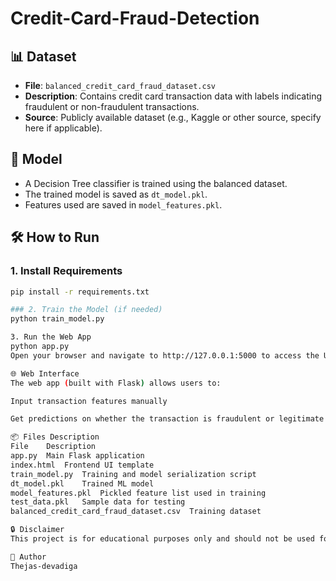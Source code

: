 # Credit-Card-Fraud-Detection


## 📊 Dataset

- **File**: `balanced_credit_card_fraud_dataset.csv`
- **Description**: Contains credit card transaction data with labels indicating fraudulent or non-fraudulent transactions.
- **Source**: Publicly available dataset (e.g., Kaggle or other source, specify here if applicable).

## 🧠 Model

- A Decision Tree classifier is trained using the balanced dataset.
- The trained model is saved as `dt_model.pkl`.
- Features used are saved in `model_features.pkl`.

## 🛠️ How to Run

### 1. Install Requirements

```bash
pip install -r requirements.txt

### 2. Train the Model (if needed)
python train_model.py

3. Run the Web App
python app.py
Open your browser and navigate to http://127.0.0.1:5000 to access the UI.

🌐 Web Interface
The web app (built with Flask) allows users to:

Input transaction features manually

Get predictions on whether the transaction is fraudulent or legitimate

📦 Files Description
File	Description
app.py	Main Flask application
index.html	Frontend UI template
train_model.py	Training and model serialization script
dt_model.pkl	Trained ML model
model_features.pkl	Pickled feature list used in training
test_data.pkl	Sample data for testing
balanced_credit_card_fraud_dataset.csv	Training dataset

🔒 Disclaimer
This project is for educational purposes only and should not be used for real-world fraud detection without rigorous testing and compliance checks.

📌 Author
Thejas-devadiga
